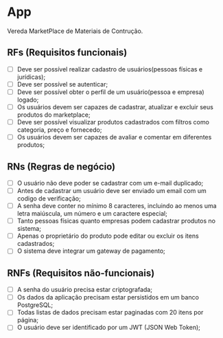 # App

Vereda MarketPlace de Materiais de Contrução.

## RFs (Requisitos funcionais)

- [ ] Deve ser possível realizar cadastro de usuários(pessoas físicas e jurídicas);
- [ ] Deve ser possível se autenticar;
- [ ] Deve ser possível obter o perfil de um usuário(pessoa e empresa) logado;
- [ ] Os usuários devem ser capazes de cadastrar, atualizar e excluir seus produtos do marketplace;
- [ ] Deve ser possível visualizar produtos cadastrados com filtros como categoria, preço e fornecedo;
- [ ] Os usuários devem ser capazes de avaliar e comentar em diferentes produtos;

## RNs (Regras de negócio)

- [ ] O usuário não deve poder se cadastrar com um e-mail duplicado;
- [ ] Antes de cadastrar um usuário deve ser enviado um email com um codigo de verificação;
- [ ] A senha deve conter no mínimo 8 caracteres, incluindo ao menos uma letra maiúscula, um número e um caractere especial;
- [ ] Tanto pessoas físicas quanto empresas podem cadastrar produtos no sistema;
- [ ] Apenas o proprietário do produto pode editar ou excluir os itens cadastrados;
- [ ] O sistema deve integrar um gateway de pagamento;

## RNFs (Requisitos não-funcionais)

- [ ] A senha do usuário precisa estar criptografada;
- [ ] Os dados da aplicação precisam estar persistidos em um banco PostgreSQL;
- [ ] Todas listas de dados precisam estar paginadas com 20 itens por página;
- [ ] O usuário deve ser identificado por um JWT (JSON Web Token);